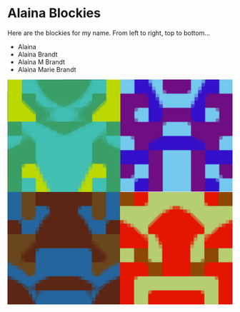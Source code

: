 # Alaina Blockies

Here are the blockies for my name.
From left to right, top to bottom...
- Alaina
- Alaina Brandt
- Alaina M Brandt
- Alaina Marie Brandt

<img src='./Alaina blockies.png'>
